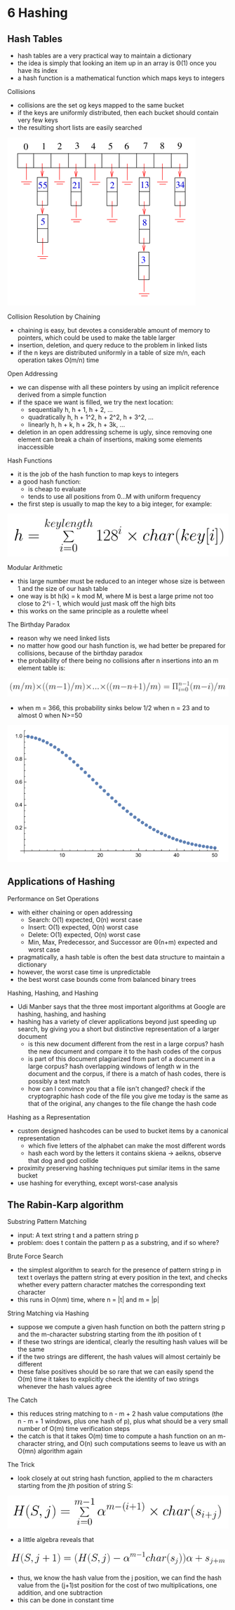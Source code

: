 # 6 Hashing

## Hash Tables

- hash tables are a very practical way to maintain a dictionary
- the idea is simply that looking an item up in an array is Θ(1) once you have its index
- a hash function is a mathematical function which maps keys to integers

Collisions
- collisions are the set og keys mapped to the same bucket
- if the keys are uniformly distributed, then each bucket should contain very few keys
- the resulting short lists are easily searched

![](../assets/ht-collisions.png)

Collision Resolution by Chaining
- chaining is easy, but devotes a considerable amount of memory to pointers, which could be used to make the table larger
- insertion, deletion, and query reduce to the problem in linked lists
- if the n keys are distributed uniformly in a table of size m/n, each operation takes O(m/n) time

Open Addressing
- we can dispense with all these pointers by using an implicit reference derived from a simple function
- if the space we want is filled, we try the next location:
  - sequentially h, h + 1, h + 2, ...
  - quadratically h, h + 1^2, h + 2^2, h + 3^2, ...
  - linearly h, h + k, h + 2k, h + 3k, ...
- deletion in an open addressing scheme is ugly, since removing one element can break a chain of insertions, making some elements inaccessible

Hash Functions
- it is the job of the hash function to map keys to integers
- a good hash function:
  - is cheap to evaluate
  - tends to use all positions from 0...M with uniform frequency
- the first step is usually to map the key to a big integer, for example:

![](../assets/ht-hash-functions.png)

Modular Arithmetic
- this large number must be reduced to an integer whose size is between 1 and the size of our hash table
- one way is bt h(k) = k mod M, where M is best a large prime not too close to 2^i - 1, which would just mask off the high bits
- this works on the same principle as a roulette wheel

The Birthday Paradox
- reason why we need linked lists
- no matter how good our hash function is, we had better be prepared for collisions, because of the birthday paradox
- the probability of there being no collisions after n insertions into an m element table is:

![](../assets/ht-birthday-paradox.png)

- when m = 366, this probability sinks below 1/2 when n = 23 and to almost 0 when N>=50

![](../assets/ht-birthday-paradox-analysis.png)

## Applications of Hashing

Performance on Set Operations
- with either chaining or open addressing
  - Search: O(1) expected, O(n) worst case
  - Insert: O(1) expected, O(n) worst case
  - Delete: O(1) expected, O(n) worst case
  - Min, Max, Predecessor, and Successor are Θ(n+m) expected and worst case
- pragmatically, a hash table is often the best data structure to maintain a dictionary
- however, the worst case time is unpredictable
- the best worst case bounds come from balanced binary trees

Hashing, Hashing, and Hashing
- Udi Manber says that the three most important algorithms at Google are hashing, hashing, and hashing
- hashing has a variety of clever applications beyond just speeding up search, by giving you a short but distinctive representation of a larger document
  - is this new document different from the rest in a large corpus? hash the new document and compare it to the hash codes of the corpus
  - is part of this document plagiarized from part of a document in a large corpus? hash overlapping windows of length w in the document and the corpus, if there is a match of hash codes, there is possibly a text match
  - how can I convince you that a file isn't changed? check if the cryptographic hash code of the file you give me today is the same as that of the original, any changes to the file change the hash code

Hashing as a Representation
- custom designed hashcodes can be used to bucket items by a canonical representation
  - which five letters of the alphabet can make the most different words
  - hash each word by the letters it contains skiena -> aeikns, observe that dog and god collide
- proximity preserving hashing techniques put similar items in the same bucket
- use hashing for everything, except worst-case analysis

## The Rabin-Karp algorithm

Substring Pattern Matching
- input: A text string t and a pattern string p
- problem: does t contain the pattern p as a substring, and if so where?

Brute Force Search
- the simplest algorithm to search for the presence of pattern string p in text t overlays the pattern string at every position in the text, and checks whether every pattern character matches the corresponding text character
- this runs in O(nm) time, where n = |t| and m = |p|

String Matching via Hashing
- suppose we compute a given hash function on both the pattern string p and the m-character substring starting from the ith position of t
- if these two strings are identical, clearly the resulting hash values will be the same
- if the two strings are different, the hash values will almost certainly be different
- these false positives should be so rare that we can easily spend the O(m) time it takes to explicitly check the identity of two strings whenever the hash values agree

The Catch
- this reduces string matching to n - m + 2 hash value computations (the n - m + 1 windows, plus one hash of p), plus what should be a very small number of O(m) time verification steps
- the catch is that it takes O(m) time to compute a hash function on an m-character string, and O(n) such computations seems to leave us with an O(mn) algorithm again

The Trick
- look closely at out string hash function, applied to the m characters starting from the jth position of string S:

![](../assets/ht-trick1.png)

- a little algebra reveals that

![](../assets/ht-trick2.png)

- thus, we know the hash value from the j position, we can find the hash value from the (j+1)st position for the cost of two multiplications, one addition, and one subtraction
- this can be done in constant time